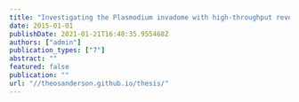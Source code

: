 ```yaml
---
title: "Investigating the Plasmodium invadome with high-throughput reverse genetics"
date: 2015-01-01
publishDate: 2021-01-21T16:48:35.955468Z
authors: ["admin"]
publication_types: ["7"]
abstract: ""
featured: false
publication: ""
url: "//theosanderson.github.io/thesis/"
---
```


